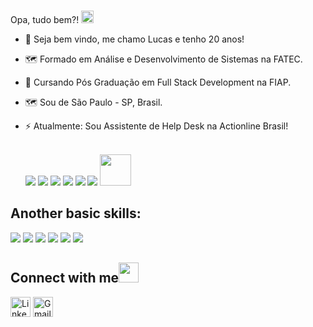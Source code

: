 ### 
<!-- <img src="https://github.com/TheDudeThatCode/TheDudeThatCode/blob/master/Assets/Hi.gif" width="10px">   -->
Opa, tudo bem?! 
<img src="https://cdn.jsdelivr.net/gh/devicons/devicon/icons/devicon/devicon-original.svg" width="20px"/>


- 🔭 Seja bem vindo, me chamo Lucas e tenho 20 anos!
- 🗺️ Formado em Análise e Desenvolvimento de Sistemas na FATEC.
- 🌱 Cursando Pós Graduação em Full Stack Development na FIAP.
- 🗺️ Sou de São Paulo - SP, Brasil. 
- ⚡ Atualmente: Sou Assistente de Help Desk na Actionline Brasil!

  <div><br>
    <img src="https://img.icons8.com/color/48/000000/html-5--v1.png"/>
    <img src="https://img.icons8.com/color/48/000000/css3.png"/>
    <img src="https://img.icons8.com/color-glass/48/000000/python.png"/>
    <img src="https://img.icons8.com/color/48/000000/bootstrap.png"/>
    <img src="https://img.icons8.com/officel/40/undefined/php-logo.png"/>   
    <img src="https://img.icons8.com/color/48/000000/flutter.png"/>
   <!-- <img src="https://img.icons8.com/color/48/000000/sql.png"/> -->
    <img src="https://cdn.jsdelivr.net/gh/devicons/devicon/icons/mysql/mysql-original-wordmark.svg" width="50px" />
  
    
## Another basic skills:
  <img src="https://img.icons8.com/fluency/48/000000/microsoft-excel-2019.png"/> <img src="https://img.icons8.com/color/48/000000/ms-powerpoint--v1.png"/> <img src="https://img.icons8.com/fluency/48/000000/microsoft-word-2019.png"/> <img src="https://img.icons8.com/color/48/000000/windows-10.png"/>
  <img src="https://img.icons8.com/color/48/000000/visual-studio-code-2019.png"/>
  <img src="https://img.icons8.com/color/48/000000/adobe-photoshop--v1.png"/> 
  
 ## Connect with me<img src="https://github.com/TheDudeThatCode/TheDudeThatCode/blob/master/Assets/Handshake.gif" height="32px">
  

  [<img src="https://github.com/TheDudeThatCode/TheDudeThatCode/blob/master/Assets/Linkedin.svg" alt="Linkedin Logo" width="32">](https://www.linkedin.com/in/lucas-ac/)
  [<img src="https://github.com/TheDudeThatCode/TheDudeThatCode/blob/master/Assets/Gmail.svg" alt="Gmail logo" height="32">](mailto:lucas.cwtch@gmail.com)
  </div>
